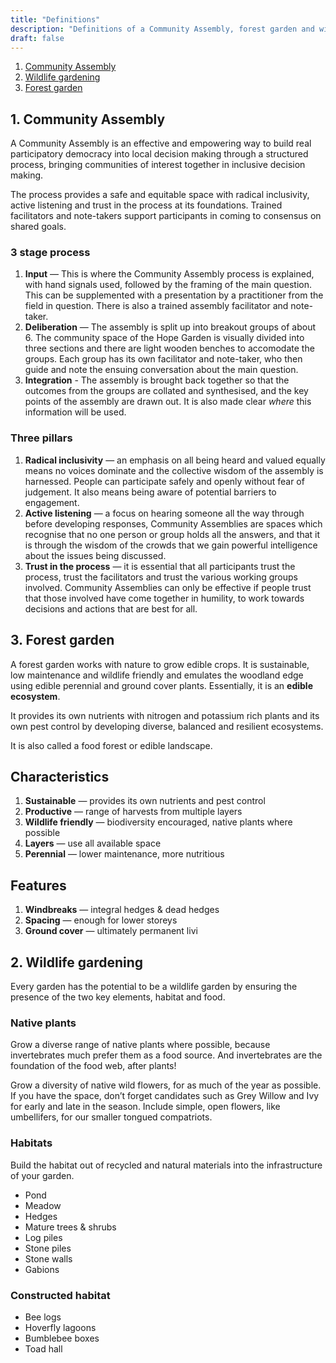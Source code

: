```yaml
---
title: "Definitions"
description: "Definitions of a Community Assembly, forest garden and wildlife garden"
draft: false
---
```


1. [Community Assembly](#1-community-assembly)
2. [Wildlife gardening](#2-wildlife-gardening)
3. [Forest garden](#3-forest-garden)

## 1. Community Assembly

A Community Assembly is an effective and empowering way to build real participatory democracy into local decision making through a structured process, bringing communities of interest together in inclusive decision making. 

The process provides a safe and equitable space with radical inclusivity, active listening and trust in the process at its foundations. Trained facilitators and note-takers support participants in coming to consensus on shared goals.

### 3 stage process

1. **Input** — This is where the Community Assembly process is explained, with hand signals used, followed by the framing of the main question. This can be supplemented with a presentation by a practitioner from the field in question. There is also a trained assembly facilitator and note-taker.
2. **Deliberation** — The assembly is split up into breakout groups of about 6. The community space of the Hope Garden is visually divided into three sections and there are light wooden benches to accomodate the groups. Each group has its own facilitator and note-taker, who then guide and note the ensuing conversation about the main question.
3. **Integration** - The assembly is brought back together so that the outcomes from the groups are collated and synthesised, and the key points of the assembly are drawn out. It is also made clear _where_ this information will be used.

### Three pillars

1. **Radical inclusivity** — an emphasis on all being heard and valued equally means no voices dominate and the collective wisdom of the assembly is harnessed. People can participate safely and openly without fear of judgement. It also means being aware of potential barriers to engagement.
2. **Active listening** — a focus on hearing someone all the way through before developing responses, Community Assemblies are spaces which recognise that no one person or group holds all the answers, and that it is through the wisdom of the crowds that we gain powerful intelligence about the issues being discussed.
3. **Trust in the process** — it is essential that all participants trust the process, trust the facilitators and trust the various working groups involved. Community Assemblies can only be effective if people trust that those involved have come together in humility, to work towards decisions and actions that are best for all.

## 3. Forest garden

A forest garden works with nature to grow edible crops. It is sustainable, low maintenance and wildlife friendly and emulates the woodland edge using edible perennial and ground cover plants. Essentially, it is an **edible ecosystem**. 

It provides its own nutrients with nitrogen and potassium rich plants and its own pest control by developing diverse, balanced and resilient ecosystems.

It is also called a food forest or edible landscape.

## Characteristics

1. **Sustainable** — provides its own nutrients and pest control
2. **Productive** — range of harvests from multiple layers
3. **Wildlife friendly** — biodiversity encouraged, native plants where possible
4. **Layers** — use all available space
5. **Perennial** — lower maintenance, more nutritious

## Features

1. **Windbreaks** — integral hedges & dead hedges
2. **Spacing** — enough for lower storeys
3. **Ground cover** — ultimately permanent livi

## 2. Wildlife gardening

Every garden has the potential to be a wildlife garden by ensuring the presence of the two key elements, habitat and food.

### Native plants

Grow a diverse range of native plants where possible, because invertebrates much prefer them as a food source. And invertebrates are the foundation of the food web, after plants!

Grow a diversity of native wild flowers, for as much of the year as possible. If you have the space, don’t forget candidates such as Grey Willow and Ivy for early and late in the season. Include simple, open flowers, like umbellifers, for our smaller tongued compatriots.

### Habitats

Build the habitat out of recycled and natural materials into the infrastructure of your garden.

* Pond
* Meadow
* Hedges
* Mature trees & shrubs
* Log piles
* Stone piles
* Stone walls
* Gabions

### Constructed habitat

* Bee logs
* Hoverfly lagoons
* Bumblebee boxes
* Toad hall


